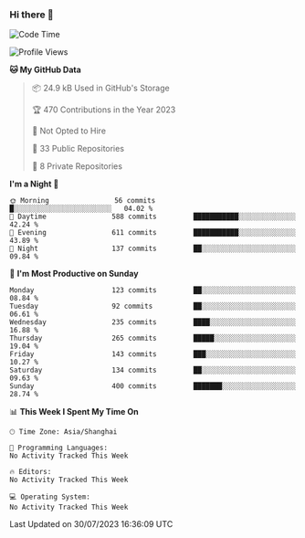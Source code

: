 ### Hi there 👋

<!--
**robinWongM/robinWongM** is a ✨ _special_ ✨ repository because its `README.md` (this file) appears on your GitHub profile.

Here are some ideas to get you started:

- 🔭 I’m currently working on ...
- 🌱 I’m currently learning ...
- 👯 I’m looking to collaborate on ...
- 🤔 I’m looking for help with ...
- 💬 Ask me about ...
- 📫 How to reach me: ...
- 😄 Pronouns: ...
- ⚡ Fun fact: ...
-->

<!--START_SECTION:waka-->
![Code Time](http://img.shields.io/badge/Code%20Time-121%20hrs%2034%20mins-blue)

![Profile Views](http://img.shields.io/badge/Profile%20Views-0-blue)

**🐱 My GitHub Data** 

> 📦 24.9 kB Used in GitHub's Storage 
 > 
> 🏆 470 Contributions in the Year 2023
 > 
> 🚫 Not Opted to Hire
 > 
> 📜 33 Public Repositories 
 > 
> 🔑 8 Private Repositories 
 > 
**I'm a Night 🦉** 

```text
🌞 Morning                56 commits          █░░░░░░░░░░░░░░░░░░░░░░░░   04.02 % 
🌆 Daytime                588 commits         ███████████░░░░░░░░░░░░░░   42.24 % 
🌃 Evening                611 commits         ███████████░░░░░░░░░░░░░░   43.89 % 
🌙 Night                  137 commits         ██░░░░░░░░░░░░░░░░░░░░░░░   09.84 % 
```
📅 **I'm Most Productive on Sunday** 

```text
Monday                   123 commits         ██░░░░░░░░░░░░░░░░░░░░░░░   08.84 % 
Tuesday                  92 commits          ██░░░░░░░░░░░░░░░░░░░░░░░   06.61 % 
Wednesday                235 commits         ████░░░░░░░░░░░░░░░░░░░░░   16.88 % 
Thursday                 265 commits         █████░░░░░░░░░░░░░░░░░░░░   19.04 % 
Friday                   143 commits         ███░░░░░░░░░░░░░░░░░░░░░░   10.27 % 
Saturday                 134 commits         ██░░░░░░░░░░░░░░░░░░░░░░░   09.63 % 
Sunday                   400 commits         ███████░░░░░░░░░░░░░░░░░░   28.74 % 
```


📊 **This Week I Spent My Time On** 

```text
🕑︎ Time Zone: Asia/Shanghai

💬 Programming Languages: 
No Activity Tracked This Week

🔥 Editors: 
No Activity Tracked This Week

💻 Operating System: 
No Activity Tracked This Week
```


 Last Updated on 30/07/2023 16:36:09 UTC
<!--END_SECTION:waka-->
